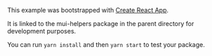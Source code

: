 This example was bootstrapped with [Create React App](https://github.com/facebook/create-react-app).

It is linked to the mui-helpers package in the parent directory for development purposes.

You can run `yarn install` and then `yarn start` to test your package.

